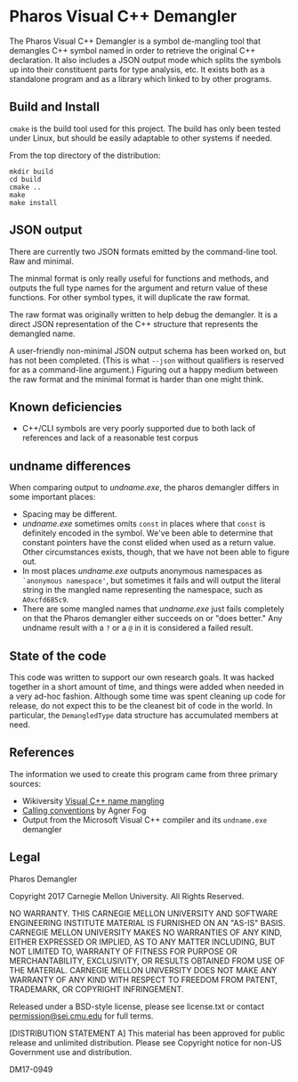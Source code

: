 # Pharos Visual C++ Demangler

The Pharos Visual C++ Demangler is a symbol de-mangling tool that
demangles C++ symbol named in order to retrieve the original C++
declaration.  It also includes a JSON output mode which splits the
symbols up into their constituent parts for type analysis, etc.  It
exists both as a standalone program and as a library which linked to
by other programs.

## Build and Install

`cmake` is the build tool used for this project.  The build has only
been tested under Linux, but should be easily adaptable to other
systems if needed.

From the top directory of the distribution:
```
mkdir build
cd build
cmake ..
make
make install
```

## JSON output

There are currently two JSON formats emitted by the command-line
tool.  Raw and minimal.

The minmal format is only really useful for functions and methods, and
outputs the full type names for the argument and return value of these
functions.  For other symbol types, it will duplicate the raw format.

The raw format was originally written to help debug the demangler.  It
is a direct JSON representation of the C++ structure that represents
the demangled name.

A user-friendly non-minimal JSON output schema has been worked on, but
has not been completed.  (This is what `--json` without qualifiers is
reserved for as a command-line argument.)  Figuring out a happy medium
between the raw format and the minimal format is harder than one might
think.

## Known deficiencies

- C++/CLI symbols are very poorly supported due to both lack of
  references and lack of a reasonable test corpus

## undname differences

When comparing output to *undname.exe*, the pharos demangler differs
in some important places:

- Spacing may be different.
- *undname.exe* sometimes omits `const` in places where that `const` is
  definitely encoded in the symbol.  We've been able to determine that
  constant pointers have the const elided when used as a return value.
  Other circumstances exists, though, that we have not been able to
  figure out.
- In most places *undname.exe* outputs anonymous namespaces as
  `` `anonymous namespace'``, but sometimes it fails and will output the
  literal string in the mangled name representing the namespace, such
  as ``A0xcfd685c9``.
- There are some mangled names that *undname.exe* just fails
  completely on that the Pharos demangler either succeeds on or "does
  better."  Any undname result with a `?` or a `@` in it is considered
  a failed result.

## State of the code

This code was written to support our own research goals.  It was
hacked together in a short amount of time, and things were added when
needed in a very ad-hoc fashion.  Although some time was spent
cleaning up code for release, do not expect this to be the cleanest
bit of code in the world.  In particular, the `DemangledType` data
structure has accumulated members at need.

## References

The information we used to create this program came from three primary sources:

- Wikiversity [Visual C++ name
  mangling](https://en.wikiversity.org/wiki/Visual_C%2B%2B_name_mangling)
- [Calling
  conventions](http://www.agner.org/optimize/calling_conventions.pdf)
  by Agner Fog
- Output from the Microsoft Visual C++ compiler and its `undname.exe`
  demangler


## Legal

Pharos Demangler

Copyright 2017 Carnegie Mellon University. All Rights Reserved.

NO WARRANTY. THIS CARNEGIE MELLON UNIVERSITY AND SOFTWARE ENGINEERING
INSTITUTE MATERIAL IS FURNISHED ON AN "AS-IS" BASIS. CARNEGIE MELLON
UNIVERSITY MAKES NO WARRANTIES OF ANY KIND, EITHER EXPRESSED OR
IMPLIED, AS TO ANY MATTER INCLUDING, BUT NOT LIMITED TO, WARRANTY OF
FITNESS FOR PURPOSE OR MERCHANTABILITY, EXCLUSIVITY, OR RESULTS
OBTAINED FROM USE OF THE MATERIAL. CARNEGIE MELLON UNIVERSITY DOES NOT
MAKE ANY WARRANTY OF ANY KIND WITH RESPECT TO FREEDOM FROM PATENT,
TRADEMARK, OR COPYRIGHT INFRINGEMENT.

Released under a BSD-style license, please see license.txt or contact
permission@sei.cmu.edu for full terms.

[DISTRIBUTION STATEMENT A] This material has been approved for public
release and unlimited distribution.  Please see Copyright notice for
non-US Government use and distribution.

DM17-0949
